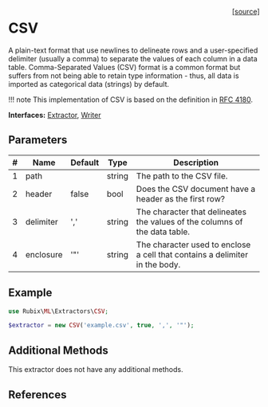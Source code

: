 <span style="float:right;"><a href="https://github.com/RubixML/ML/blob/master/src/Extractors/CSV.php">[source]</a></span>

# CSV
A plain-text format that use newlines to delineate rows and a user-specified delimiter (usually a comma) to separate the values of each column in a data table. Comma-Separated Values (CSV) format is a common format but suffers from not being able to retain type information - thus, all data is imported as categorical data (strings) by default.

!!! note
    This implementation of CSV is based on the definition in [RFC 4180](https://tools.ietf.org/html/rfc4180).

**Interfaces:** [Extractor](api.md), [Writer](api.md)

## Parameters
| # | Name | Default | Type | Description |
|---|---|---|---|---|
| 1 | path |  | string | The path to the CSV file. |
| 2 | header | false | bool | Does the CSV document have a header as the first row? |
| 3 | delimiter | ',' | string | The character that delineates the values of the columns of the data table. |
| 4 | enclosure | '"' | string | The character used to enclose a cell that contains a delimiter in the body. |

## Example
```php
use Rubix\ML\Extractors\CSV;

$extractor = new CSV('example.csv', true, ',', '"');
```

## Additional Methods
This extractor does not have any additional methods.

## References
[^1]: T. Shafranovich. (2005). Common Format and MIME Type for Comma-Separated Values (CSV) Files.